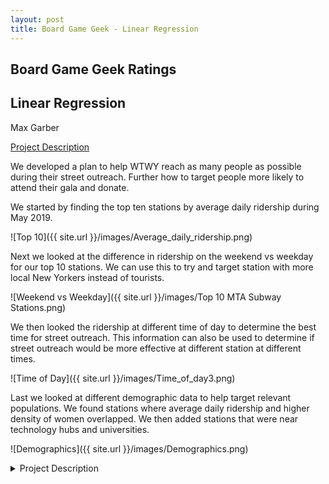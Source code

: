 ```yaml
---
layout: post
title: Board Game Geek - Linear Regression
---
```


## Board Game Geek Ratings
## Linear Regression
Max Garber

[Project Description](https://github.com/bubblebooy/chi20_ds14/blob/master/curriculum/project-01/project-01-introduction/project_01.md)

We developed a plan to help WTWY reach as many people as possible during their street outreach. Further how to target people more likely to attend their gala and donate.

We started by finding the top ten stations by average daily ridership during May 2019.

![Top 10]({{ site.url }}/images/Average_daily_ridership.png)

Next we looked at the difference in ridership on the weekend vs weekday for our top 10 stations. We can use this to try and target station with more local New Yorkers instead of tourists.

![Weekend vs Weekday]({{ site.url }}/images/Top 10 MTA Subway Stations.png)

We then looked the ridership at different time of day to determine the best time for street outreach. This information can also be used to determine if street outreach would be more effective at different station at different times.

![Time of Day]({{ site.url }}/images/Time_of_day3.png)

Last we looked at different demographic data to help target relevant populations. We found stations where average daily ridership and higher density of women overlapped. We then added stations that were near technology hubs and universities.

![Demographics]({{ site.url }}/images/Demographics.png)

<details><summary>Project Description</summary>
  <strong>Back Story</strong>

  <p> An email from a potential client: </p>

  <p> Alice, Lara and Omar - </p>

  <p> It was great to meet with you and chat at the event where we recently met and had a nice chat. We’d love to take some next steps to see if working together is something that would make sense for both parties. </p>

  <p> As we mentioned, we are interested in harnessing the power of data and analytics to optimize the effectiveness of our street team work, which is a significant portion of our fundraising efforts. </p>

  <p> WomenTechWomenYes (WTWY) has an annual gala at the beginning of the summer each year. As we are new and inclusive organization, we try to do double duty with the gala both to fill our event space with individuals passionate about increasing the participation of women in technology, and to concurrently build awareness and reach. </p>

  <p> To this end we place street teams at entrances to subway stations. The street teams collect email addresses and those who sign up are sent free tickets to our gala. </p>

  <p> Where we’d like to solicit your engagement is to use MTA subway data, which as I’m sure you know is available freely from the city, to help us optimize the placement of our street teams, such that we can gather the most signatures, ideally from those who will attend the gala and contribute to our cause. </p>

  <p> The ball is in your court now—do you think this is something that would be feasible for your group? From there we can explore what kind of an engagement would make sense for all of us. </p>

  <p> Best, </p>

  <p> Karrine and Dahlia </p>

  <p> WTWY International </p>

  <strong> Data: </strong>
    MTA Data (Google it!)
    Additional data sources welcome!
  <strong> Skills: </strong>
    python and pandas
    visualizations via Matplotlib & seaborn
  <strong> Analysis: </strong>
    Exploratory Data Analysis
  <strong> Deliverable/communication: </strong>
    Group presentation (3-4 people per)
    slide presentation (6 minutes)
    visual and oral communication in group presentations
    organized project repository
    We are very excited to see what you will learn and do for Project 1!
</details>
